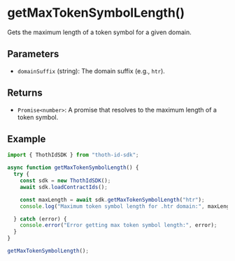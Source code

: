 # getMaxTokenSymbolLength()

Gets the maximum length of a token symbol for a given domain.

## Parameters

- `domainSuffix` (string): The domain suffix (e.g., `htr`).

## Returns

- `Promise<number>`: A promise that resolves to the maximum length of a token symbol.

## Example

```typescript
import { ThothIdSDK } from "thoth-id-sdk";

async function getMaxTokenSymbolLength() {
  try {
    const sdk = new ThothIdSDK();
    await sdk.loadContractIds();

    const maxLength = await sdk.getMaxTokenSymbolLength("htr");
    console.log("Maximum token symbol length for .htr domain:", maxLength);

  } catch (error) {
    console.error("Error getting max token symbol length:", error);
  }
}

getMaxTokenSymbolLength();
```
